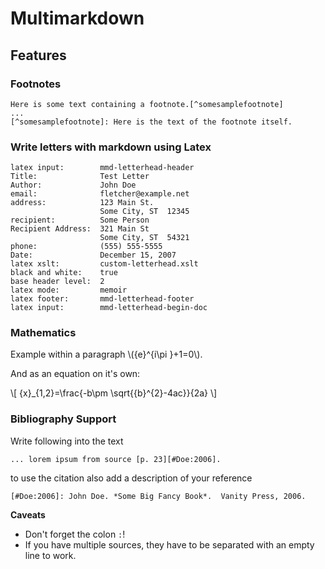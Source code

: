 # Multimarkdown #

## Features ##

### Footnotes ###

	Here is some text containing a footnote.[^somesamplefootnote]
	...
	[^somesamplefootnote]: Here is the text of the footnote itself.

### Write letters with markdown using Latex ##

	latex input:        mmd-letterhead-header
	Title:              Test Letter
	Author:             John Doe
	email:              fletcher@example.net
	address:            123 Main St.
	                    Some City, ST  12345
	recipient:          Some Person
	Recipient Address:  321 Main St
	                    Some City, ST  54321
	phone:              (555) 555-5555
	Date:               December 15, 2007
	latex xslt:         custom-letterhead.xslt
	black and white:    true
	base header level:  2
	latex mode:         memoir
	latex footer:       mmd-letterhead-footer
	latex input:        mmd-letterhead-begin-doc

### Mathematics ###

Example within a paragraph \\({e}^{i\pi }+1=0\\).

And as an equation on it's own:

\\[ {x}_{1,2}=\frac{-b\pm \sqrt{{b}^{2}-4ac}}{2a} \\]

### Bibliography Support ###

Write following into the text

	... lorem ipsum from source [p. 23][#Doe:2006].

to use the citation also add a description of your reference

	[#Doe:2006]: John Doe. *Some Big Fancy Book*.  Vanity Press, 2006.

**Caveats**

- Don't forget the colon `:`!
- If you have multiple sources, they have to be separated with an empty line to work.
